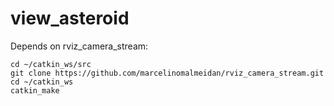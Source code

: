 # view_asteroid

Depends on rviz_camera_stream:

```
cd ~/catkin_ws/src
git clone https://github.com/marcelinomalmeidan/rviz_camera_stream.git
cd ~/catkin_ws
catkin_make
```
